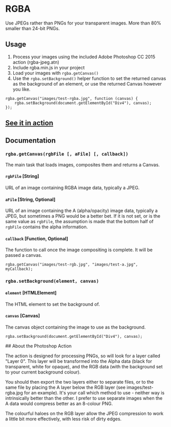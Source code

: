 # RGBA
Use JPEGs rather than PNGs for your transparent images. More than 80% smaller than 24-bit PNGs.

## Usage

1. Process your images using the included Adobe Photoshop CC 2015 action (rgba-jpeg.atn)
1. Include rgba.min.js in your project
1. Load your images with `rgba.getCanvas()`
1. Use the `rgba.setBackground()` helper function to set the returned canvas as the background of an element, or use the returned Canvas however you like.

```
rgba.getCanvas("images/test-rgba.jpg", function (canvas) {
	rgba.setBackground(document.getElementById("Div4"), canvas);
});
```

## [See it in action](https://cdn.rawgit.com/ChrisHouston/RGBA/master/example.html)

## Documentation

### `rgba.getCanvas(rgbFile [, aFile] [, callback])`

The main task that loads images, composites them and returns a Canvas.

#### `rgbFile` [String]
URL of an image containing RGBA image data, typically a JPEG.
#### `aFile` [String, Optional]
URL of an image containing the A (alpha/opacity) image data, typically a JPEG, but sometimes a PNG would be a better bet. If it is not set, or is the same value as `rgbFile`, the assumption is made that the bottom half of `rgbFile` contains the alpha information.
#### `callback` [Function, Optional]
The function to call once the image compositing is complete. It will be passed a canvas.

```
rgba.getCanvas("images/test-rgb.jpg", "images/test-a.jpg", myCallback);

```

### `rgba.setBackground(element, canvas)`

#### `element` [HTMLElement]
The HTML element to set the background of.
#### `canvas` [Canvas]
The canvas object containing the image to use as the background.

```
rgba.setBackground(document.getElementById("Div4"), canvas);

```

## About the Photoshop Action

The action is designed for processing PNGs, so will look for a layer called "Layer 0". This layer will be transformed into the Alpha data (black for transparent, white for opaque), and the RGB data (with the background set to your current background colour).

You should then export the two layers either to separate files, or to the same file by placing the A layer below the RGB layer (see images/test-rgba.jpg for an example). It's your call which method to use - neither way is intrinsically better than the other. I prefer to use separate images when the A data would compress better as an 8-colour PNG.

The colourful haloes on the RGB layer allow the JPEG compression to work a little bit more effectively, with less risk of dirty edges.

